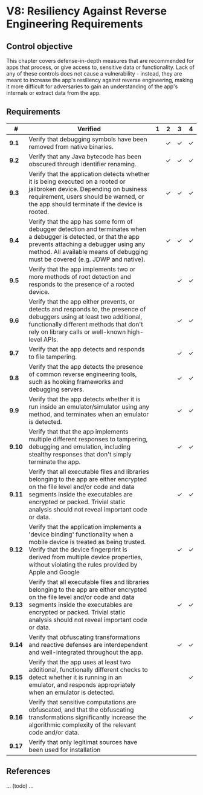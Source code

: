# V8: Resiliency Against Reverse Engineering Requirements

## Control objective

This chapter covers defense-in-depth measures that are recommended for apps that process, or give access to, sensitive data or functionality. Lack of any of these controls does not cause a vulnerability - instead, they are meant to increase the app's resiliency against reverse engineering, making it more difficult for adversaries to gain an understanding of the app's internals or extract data from the app.

## Requirements

| # | Verified | 1 | 2 | 3 | 4 |
| --- | --- | --- | --- | --- | --- |
| **9.1** | Verify that debugging symbols have been removed from native binaries. |   | ✓ | ✓ | ✓ |
| **9.2** | Verify that any Java bytecode has been obscured through identifier renaming.  |   | ✓ | ✓ | ✓ |
| **9.3** | Verify that the application detects whether it is being executed on a rooted or jailbroken device. Depending on business requirement, users should be warned, or the app should terminate if the device is rooted. |   | ✓ | ✓ | ✓ |
| **9.4** | Verify that the app has some form of debugger detection and terminates when a debugger is detected, or that the app prevents attaching a debugger using any method. All available means of debugging must be covered (e.g. JDWP and native). |   | ✓ | ✓ | ✓ |
| **9.5** | Verify that the app implements two or more methods of root detection and responds to the presence of a rooted device.  |   |  | ✓ | ✓ |
| **9.6** | Verify that the app either prevents, or detects and responds to, the presence of debuggers using at least two additional, functionally different methods that don't rely on library calls or well-known high-level APIs. |   |   | ✓ | ✓ |
| **9.7** | Verify that the app detects and responds to file tampering. |   |   | ✓ | ✓ |
| **9.8** | Verify that the app detects the presence of common reverse engineering tools, such as hooking frameworks and debugging servers. |   |   | ✓ | ✓ |
| **9.9** | Verify that the app detects whether it is run inside an emulator/simulator using any method, and terminates when an emulator is detected.  |   |   | ✓ | ✓ |
| **9.10** | Verify that that the app implements multiple different responses to tampering, debugging and emulation, including stealthy responses that don't simply terminate the app. |   |   | ✓ | ✓ |
| **9.11** | Verify that all executable files and libraries belonging to the app are either encrypted on the file level and/or code and data segments inside the executables are encrypted or packed. Trivial static analysis should not reveal important code or data. |   |   | ✓ | ✓ |
| **9.12**| Verify that the application implements a 'device binding' functionality when a mobile device is treated as being trusted. Verify that the device fingerprint is derived from multiple device properties, without violating the rules provided by Apple and Google  |   |   | ✓ | ✓ |
| **9.13** | Verify that all executable files and libraries belonging to the app are either encrypted on the file level and/or code and data segments inside the executables are encrypted or packed. Trivial static analysis should not reveal important code or data. |   |   | ✓ | ✓ |
| **9.14** | Verify that obfuscating transformations and reactive defenses are interdependent and well-integrated throughout the app.  |   |   | ✓ | ✓ |
| **9.15** | Verify that the app uses at least two additional, functionally different checks to detect whether it is running in an emulator, and responds appropriately when an emulator is detected.|   |   |   | ✓ |
| **9.16** | Verify that sensitive computations are obfuscated, and that the obfuscating transformations significantly increase the algorithmic complexity of the relevant code and/or data. |   |   |   | ✓ |
| **9.17** | Verify that only legitimat sources have been used for installation | 

## References

... (todo) ...
